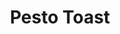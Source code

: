 ---
title: 'Pesto Toast'
description: 'This dish is delish'
image: 03353a85470dcbbb57a5c91b8ebf705923ab09dd
price: '35'
size: '1'
meta:
    id: 20831302bf662b71976e81fba132bfda1acd5f35
    parentId: f20f57fa9c3d8bff0902cfb33f350091a3a48d51
    language: en
---